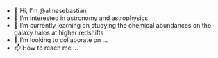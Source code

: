 - 👋 Hi, I’m @almasebastian
- 👀 I’m interested in astronomy and astrophysics
- 🌱 I’m currently learning on studying the chemical abundances on the galaxy halos at higher redshifts 
- 💞️ I’m looking to collaborate on ...
- 📫 How to reach me ...

<!---
almasebastian/almasebastian is a ✨ special ✨ repository because its `README.md` (this file) appears on your GitHub profile.
You can click the Preview link to take a look at your changes.
--->
